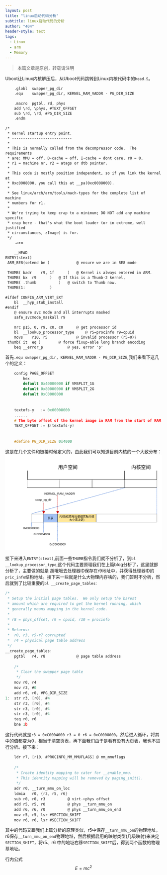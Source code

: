 ```yaml
---
layout: post
title: "linux启动代码分析"
subtitle: linux启动代码的分析
author: "404"
header-style: text
tags:
  - Linux
  - arm
  - Memory
---
```


>本篇文章是原创，转载请注明

Uboot让Linux内核解压后，从Uboot代码跳转到Linux内核代码中的`head.S`。
```
	.globl	swapper_pg_dir
	.equ	swapper_pg_dir, KERNEL_RAM_VADDR - PG_DIR_SIZE

	.macro	pgtbl, rd, phys
	add	\rd, \phys, #TEXT_OFFSET
	sub	\rd, \rd, #PG_DIR_SIZE
	.endm

/*
 * Kernel startup entry point.
 * ---------------------------
 *
 * This is normally called from the decompressor code.  The requirements
 * are: MMU = off, D-cache = off, I-cache = dont care, r0 = 0,
 * r1 = machine nr, r2 = atags or dtb pointer.
 *
 * This code is mostly position independent, so if you link the kernel at
 * 0xc0008000, you call this at __pa(0xc0008000).
 *
 * See linux/arch/arm/tools/mach-types for the complete list of machine
 * numbers for r1.
 *
 * We're trying to keep crap to a minimum; DO NOT add any machine specific
 * crap here - that's what the boot loader (or in extreme, well justified
 * circumstances, zImage) is for.
 */
	.arm

	__HEAD
ENTRY(stext)
 ARM_BE8(setend	be )			@ ensure we are in BE8 mode

 THUMB(	badr	r9, 1f		)	@ Kernel is always entered in ARM.
 THUMB(	bx	r9		)	@ If this is a Thumb-2 kernel,
 THUMB(	.thumb			)	@ switch to Thumb now.
 THUMB(1:			)

#ifdef CONFIG_ARM_VIRT_EXT
	bl	__hyp_stub_install
#endif
	@ ensure svc mode and all interrupts masked
	safe_svcmode_maskall r9

	mrc	p15, 0, r9, c0, c0		@ get processor id
	bl	__lookup_processor_type		@ r5=procinfo r9=cpuid
	movs	r10, r5				@ invalid processor (r5=0)?
 thumb( it	eq )		@ force fixup-able long branch encoding
	beq	__error_p			@ yes, error 'p'

```

首先`.equ	swapper_pg_dir, KERNEL_RAM_VADDR - PG_DIR_SIZE`,我们来看下这几个的定义：
```c
    config PAGE_OFFSET  
        hex  
        default 0x40000000 if VMSPLIT_1G  
        default 0x80000000 if VMSPLIT_2G  
        default 0xC0000000  


    textofs-y   := 0x00008000  
    ......  
    # The byte offset of the kernel image in RAM from the start of RAM.  
    TEXT_OFFSET := $(textofs-y)  


	#define PG_DIR_SIZE	0x4000
```
这是在几个文件和链接时候定义的，由此我们可以知道目前内核的一个大致分布：
![avatar](/img/in-post/Linux/201931601001.png)

接下来进入`ENTRY(stext)`,前面一些`THUMB`指令我们就不分析了，到`bl	__lookup_processor_type`,这个代码主要原理我们在上篇blog分析了，这里就部分析了，主要做的就是
胡哦哦去处理器ID保存在r9地址中，并获得处理器ID的`pric_info`结构地址。接下来一些就是什么大物理内存啥的，我们暂时不分析，然后就到了比较重要的`bl __create_page_tables`:
```c
/*
 * Setup the initial page tables.  We only setup the barest
 * amount which are required to get the kernel running, which
 * generally means mapping in the kernel code.
 *
 * r8 = phys_offset, r9 = cpuid, r10 = procinfo
 *
 * Returns:
 *  r0, r3, r5-r7 corrupted
 *  r4 = physical page table address
 */
__create_page_tables:
	pgtbl	r4, r8				@ page table address

	/*
	 * Clear the swapper page table
	 */
	mov	r0, r4
	mov	r3, #0
	add	r6, r0, #PG_DIR_SIZE
1:	str	r3, [r0], #4
	str	r3, [r0], #4
	str	r3, [r0], #4
	str	r3, [r0], #4
	teq	r0, r6
	bne	1b

```
这行代码就是`r3 = 0xC0004000 r3 = 0 r6 = 0xC0008000`，然后进入循环，将其中的值都变为0，相当于清空页表，再下面我们由于是看有没有大页表，我也不进行分析。接下来：
```c
	ldr	r7, [r10, #PROCINFO_MM_MMUFLAGS] @ mm_mmuflags

	/*
	 * Create identity mapping to cater for __enable_mmu.
	 * This identity mapping will be removed by paging_init().
	 */
	adr	r0, __turn_mmu_on_loc
	ldmia	r0, {r3, r5, r6}
	sub	r0, r0, r3			@ virt->phys offset
	add	r5, r5, r0			@ phys __turn_mmu_on
	add	r6, r6, r0			@ phys __turn_mmu_on_end
	mov	r5, r5, lsr #SECTION_SHIFT
	mov	r6, r6, lsr #SECTION_SHIFT

```
其中的代码又跟我们上篇分析的原理类似，r5中保存`__turn_mmu_on`的物理地址，r6保存`__turn_mmu_on_end`物理地址，然后根据启用的映射类型(几级映射)来决定`SECTION_SHIFT`，将r5、r6
中的地址右移`SECTION_SHIFT`后，得到两个函数的物理基地址。



行内公式 $$ E=mc^2 $$
